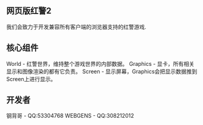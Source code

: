 
## 网页版红警2
  我们会致力于开发兼容所有客户端的浏览器支持的红警游戏.

## 核心组件
  World - 红警世界，维持整个游戏世界的内部数据。
  Graphics - 显卡，所有相关显示和图像渲染的都有它负责。
  Screen - 显示屏幕，Graphics会把显示数据推到Screen上进行显示。

## 开发者
  钢背哥 - QQ:53304768
  WEBGENS - QQ:308212012